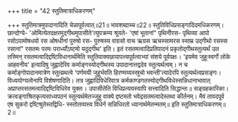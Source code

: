 +++
title = "42 स्तुतिमात्राधिकरणम्"

+++
स्तुतिमात्रमुपादानादिति चेन्नापूर्वत्वात्॥21॥ भावशब्दाच्च॥22॥ स्तुतिविधिप्रसङ्गादिदमधिकरणम्। छान्दोग्ये- 'ओमित्येतदक्षरमुद्गीथमुपासीते'त्युपक्रम्य श्रूयते- 'एषां भूतानां" पृथिनीरस- पृथिव्या आपो रसोऽपामोषधयो रस ओषधीनां पुरुषो रस- पुरुषस्य वाग्रसो वाच ऋग्रस ऋचस्सामरस स्साम्र उद्गीथो रसस्स रसानां" रसतमः परमः परार्ध्योऽष्टमो यदुद्गीथ' इति। इतं रसतमत्वादिप्रतिपादनं प्रकृतोद्गीथस्तुत्यर्थं उत तस्मिन् रसतमत्वादिद्दष्टिविधानार्थमिति स्तुतिवाक्यछायापत्त्यपूर्वत्वाभ्यां संशये पूर्वपक्षः। 'इयमेव जुहूःस्वर्गो लोके आहवनीय' इत्यादिषु जुह्वादेरिव कर्माङ्गस्योद्गीथस्य उपादानात्तद्वदेव स्तुत्यर्थत्वम्। न च कर्माङ्गोपादानमात्रेण स्तुत्य्रथत्वे 'पर्णमयी जुहूर्भवति हिरण्मय्यस्स्रुचो भवन्ती'त्यादेरपि स्तुत्यर्थत्वप्रसङ्गः। विध्ययोग्यत्वेनापि विशेषणादिति। तत्र जुह्वादिविधेरिवात्र कर्मकाण्डगतस्योद्गीथविधेस्सन्निधानाभावात् अप्राप्तरसतमत्वादिद्दष्टिविधिरेव युक्तः। उपासीतेति विधिप्रत्ययस्यापि सत्त्वादिति सिद्धान्तः॥ सङ्ग्रहकारिका। क्रत्वङ्गाश्रितकृत्यसाध्यपठनं स्तुत्यर्थमेतज्जुहू वाक्ये द्दष्टमतो भवेद्रसतमत्वादेस्तथा कीर्तनम्। मैवं तावदपूर्व एष सुकरो द्दष्टिश्रुतेस्तद्विधि- स्स्तोतव्यस्य विधेर्न सन्निधिरतो ध्यानार्थमेतन्मतम्॥ इति स्तुतिमात्राधिकरणम्॥2॥